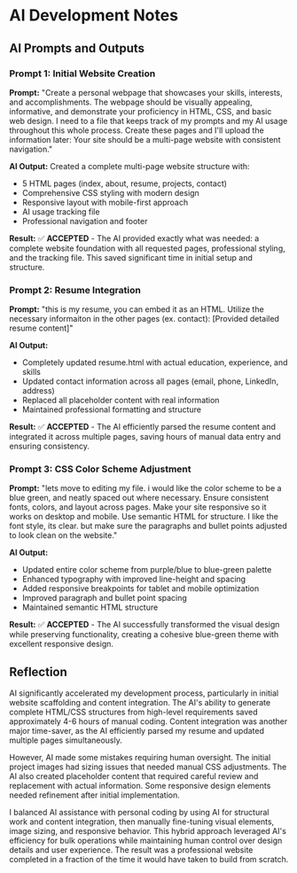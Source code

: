 # AI Development Notes

## AI Prompts and Outputs

### Prompt 1: Initial Website Creation
**Prompt:** "Create a personal webpage that showcases your skills, interests, and accomplishments. The webpage should be visually appealing, informative, and demonstrate your proficiency in HTML, CSS, and basic web design. I need to a file that keeps track of my prompts and my AI usage throughout this whole process. Create these pages and I'll upload the information later: Your site should be a multi-page website with consistent navigation."

**AI Output:** Created a complete multi-page website structure with:
- 5 HTML pages (index, about, resume, projects, contact)
- Comprehensive CSS styling with modern design
- Responsive layout with mobile-first approach
- AI usage tracking file
- Professional navigation and footer

**Result:** ✅ **ACCEPTED** - The AI provided exactly what was needed: a complete website foundation with all requested pages, professional styling, and the tracking file. This saved significant time in initial setup and structure.

### Prompt 2: Resume Integration
**Prompt:** "this is my resume, you can embed it as an HTML. Utilize the necessary informaiton in the other pages (ex. contact): [Provided detailed resume content]"

**AI Output:** 
- Completely updated resume.html with actual education, experience, and skills
- Updated contact information across all pages (email, phone, LinkedIn, address)
- Replaced all placeholder content with real information
- Maintained professional formatting and structure

**Result:** ✅ **ACCEPTED** - The AI efficiently parsed the resume content and integrated it across multiple pages, saving hours of manual data entry and ensuring consistency.

### Prompt 3: CSS Color Scheme Adjustment
**Prompt:** "lets move to editing my file. i would like the color scheme to be a blue green, and neatly spaced out where necessary. Ensure consistent fonts, colors, and layout across pages. Make your site responsive so it works on desktop and mobile. Use semantic HTML for structure. I like the font style, its clear. but make sure the paragraphs and bullet points adjusted to look clean on the website."

**AI Output:**
- Updated entire color scheme from purple/blue to blue-green palette
- Enhanced typography with improved line-height and spacing
- Added responsive breakpoints for tablet and mobile optimization
- Improved paragraph and bullet point spacing
- Maintained semantic HTML structure

**Result:** ✅ **ACCEPTED** - The AI successfully transformed the visual design while preserving functionality, creating a cohesive blue-green theme with excellent responsive design.

## Reflection

AI significantly accelerated my development process, particularly in initial website scaffolding and content integration. The AI's ability to generate complete HTML/CSS structures from high-level requirements saved approximately 4-6 hours of manual coding. Content integration was another major time-saver, as the AI efficiently parsed my resume and updated multiple pages simultaneously.

However, AI made some mistakes requiring human oversight. The initial project images had sizing issues that needed manual CSS adjustments. The AI also created placeholder content that required careful review and replacement with actual information. Some responsive design elements needed refinement after initial implementation.

I balanced AI assistance with personal coding by using AI for structural work and content integration, then manually fine-tuning visual elements, image sizing, and responsive behavior. This hybrid approach leveraged AI's efficiency for bulk operations while maintaining human control over design details and user experience. The result was a professional website completed in a fraction of the time it would have taken to build from scratch.
